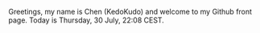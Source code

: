 Greetings, my name is Chen (KedoKudo) and welcome to my Github front page.  Today is Thursday, 30 July, 22:08 CEST.